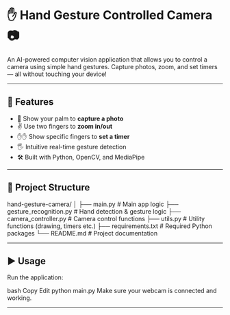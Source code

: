 # ✋ Hand Gesture Controlled Camera 📷

An AI-powered computer vision application that allows you to control a camera using simple hand gestures. Capture photos, zoom, and set timers — all without touching your device!

---

## 🚀 Features

- 🤚 Show your palm to **capture a photo**
- ✌️ Use two fingers to **zoom in/out**
- ✋✋ Show specific fingers to **set a timer**
- 🖐️ Intuitive real-time gesture detection
- 🛠️ Built with Python, OpenCV, and MediaPipe

---

## 📁 Project Structure

hand-gesture-camera/
│
├── main.py # Main app logic
├── gesture_recognition.py # Hand detection & gesture logic
├── camera_controller.py # Camera control functions
├── utils.py # Utility functions (drawing, timers etc.)
├── requirements.txt # Required Python packages
└── README.md # Project documentation

---

## ▶️ Usage

Run the application:

bash
Copy
Edit
python main.py
Make sure your webcam is connected and working.

---

